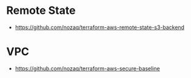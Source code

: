 # Remote State
- https://github.com/nozaq/terraform-aws-remote-state-s3-backend

# VPC
- https://github.com/nozaq/terraform-aws-secure-baseline
